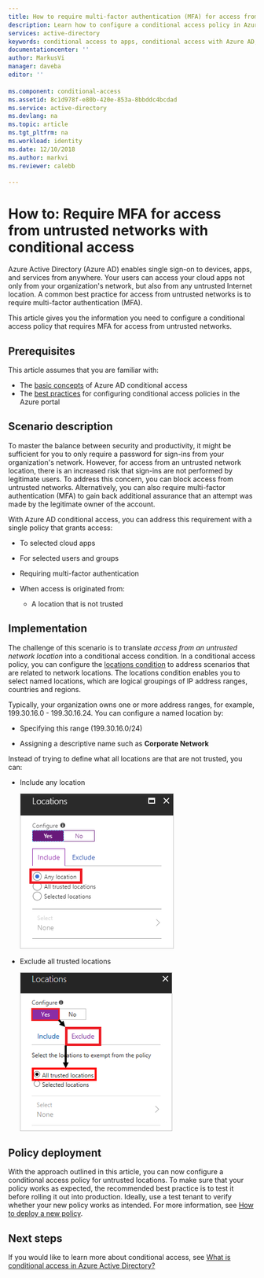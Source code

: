 ```yaml
---
title: How to require multi-factor authentication (MFA) for access from untrusted networks with Azure Active Directory (Azure AD) conditional access | Microsoft Docs
description: Learn how to configure a conditional access policy in Azure Active Directory (Azure AD) to for access attempts from untrusted networks.
services: active-directory
keywords: conditional access to apps, conditional access with Azure AD, secure access to company resources, conditional access policies
documentationcenter: ''
author: MarkusVi
manager: daveba
editor: ''

ms.component: conditional-access
ms.assetid: 8c1d978f-e80b-420e-853a-8bbddc4bcdad
ms.service: active-directory
ms.devlang: na
ms.topic: article
ms.tgt_pltfrm: na
ms.workload: identity
ms.date: 12/10/2018
ms.author: markvi
ms.reviewer: calebb

---
```

# How to: Require MFA for access from untrusted networks with conditional access   

Azure Active Directory (Azure AD) enables single sign-on to devices, apps, and services from anywhere. Your users can access your cloud apps not only from your organization's network, but also from any untrusted Internet location. A common best practice for access from untrusted networks is to require multi-factor authentication (MFA).

This article gives you the information you need to configure a conditional access policy that requires MFA for access from untrusted networks. 

## Prerequisites

This article assumes that you are familiar with: 

- The [basic concepts](overview.md) of Azure AD conditional access 
- The [best practices](best-practices.md) for configuring conditional access policies in the Azure portal



## Scenario description

To master the balance between security and productivity, it might be sufficient for you to only require a password for sign-ins from your organization's network. However, for access from an untrusted network location, there is an increased risk that sign-ins are not performed by legitimate users. To address this concern, you can block access from untrusted networks. Alternatively, you can also require multi-factor authentication (MFA) to gain back additional assurance that an attempt was made by the legitimate owner of the account. 

With Azure AD conditional access, you can address this requirement with a single policy that grants access: 

- To selected cloud apps

- For selected users and groups  

- Requiring multi-factor authentication 

- When access is originated from: 

    - A location that is not trusted


## Implementation

The challenge of this scenario is to translate *access from an untrusted network location* into a conditional access condition. In a conditional access policy, you can configure the [locations condition](location-condition.md) to address scenarios that are related to network locations. The locations condition enables you to select named locations, which are logical groupings of IP address ranges, countries and regions.  

Typically, your organization owns one or more address ranges, for example, 199.30.16.0 - 199.30.16.24.
You can configure a named location by:

- Specifying this range (199.30.16.0/24) 

- Assigning a descriptive name such as **Corporate Network** 


Instead of trying to define what all locations are that are not trusted, you can:

- Include any location 

    ![Conditional access](./media/untrusted-networks/02.png)

- Exclude all trusted locations 

    ![Conditional access](./media/untrusted-networks/01.png)



## Policy deployment

With the approach outlined in this article, you can now configure a conditional access policy for untrusted locations. To make sure that your policy works as expected, the recommended best practice is to test it before rolling it out into production. Ideally, use a test tenant to verify whether your new policy works as intended. For more information, see [How to deploy a new policy](best-practices.md#how-should-you-deploy-a-new-policy). 



## Next steps

If you would like to learn more about conditional access, see [What is conditional access in Azure Active Directory?](../active-directory-conditional-access-azure-portal.md)